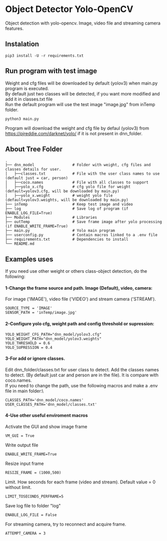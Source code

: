 # Object Detector Yolo-OpenCV

Object detection with yolo-opencv. Image, video file and streaming camera features.

## Instalation
```
pip3 install -U -r requirements.txt
```

## Run program with test image

Weight and cfg files will be downloaded by default (yolov3) when main.py program is executed.\
By default just two classes will be detected, if you want more modified and add it in classes.txt file \
Run the default program will use the test image "image.jpg" from inTemp folder.
```
python3 main.py
```
Program will download the weight and cfg file by defaul (yolov3) from https://pjreddie.com/darknet/yolo/ if it is not present in dnn_folder.


## About Tree Folder
    .
    ├── dnn_model                 # Folder with weight, cfg files and classes details for user.
    │   ├──classes.txt            # File with the user class names to use (default just = car, person)
    │   ├──coco.names             # File with all classes to support
    │   ├──yolo_x.cfg             # cfg yolo file for weight (default=yolov3.cfg, will be downloaded by main.py)
    │   ├──yolo_x.weight          # weight yolo file (default=yolov3.weights, will be downloaded by main.py)
    ├── inTemp                    # Keep test image and video
    ├── log                       # Save log of program (if ENABLE_LOG_FILE=True)
    ├── Modules                   # Libraries
    ├── outTemp                   # Save frame image after yolo processing (if ENABLE_WRITE_FRAME=True)
    ├── main.py                   # Yolo main program
    ├── userconfig.py             # Contain macros linked to a .env file
    ├── requirements.txt          # Dependencies to install 
    └── README.md

## Examples uses
If you need use other weight or others class-object detection, do the following:
#### 1-Change the frame source and path. Image (Default), video, camera:
For image ('IMAGE'), video file ('VIDEO') and stream camera ('STREAM').
```
SOURCE_TYPE = 'IMAGE'
SENSOR_PATH = 'inTemp/image.jpg'
```
#### 2-Configure yolo cfg, weight path and config threshold or supression:
```
YOLO_WEIGHT_CFG_PATH="dnn_model/yolov3.cfg"
YOLO_WEIGHT_PATH="dnn_model/yolov3.weights"
YOLO_THRESHOLD = 0.6
YOLO_SUPRESSION = 0.4
```
#### 3-For add or ignore classes.
Edit dnn_folder/classes.txt for user class to detect. Add the classes names to detect. (By default just car and person are in the file). It is compare with coco.names.\
If you need to change the path, use the following macros and make a .env file in main folder:\
```
CLASSES_PATH='dnn_model/coco.names'
USER_CLASSES_PATH='dnn_model/classes.txt'
```
#### 4-Use other useful enviroment macros
Activate the GUI and show image frame
```
VM_GUI = True
```
Write output file
```
ENABLE_WRITE_FRAME=True
```
Resize input frame
```
RESIZE_FRAME = (1000,500)
```
Limit. How seconds for each frame (video and stream). Default value = 0 without limit.
```
LIMIT_TOSECONDS_PERFRAME=5
```
Save log file to folder "log"
```
ENABLE_LOG_FILE = False
```
For streaming camera, try to reconnect and acquire frame.
```
ATTEMPT_CAMERA = 3
```
